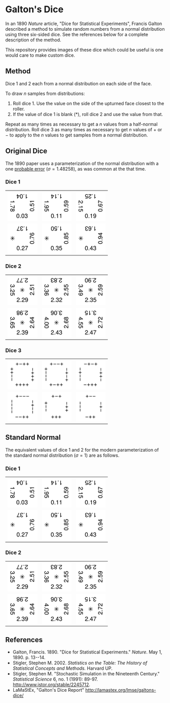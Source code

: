 # Galton's Dice

In an 1890 *Nature* article, "Dice for Statistical Experiments", Francis Galton described a method to simulate random numbers from a normal distribution using three six-sided dice.
See the references below for a complete description of the method.

This repository provides images of these dice which could be useful is one
would care to make custom dice.


## Method

Dice 1 and 2 each from a normal distribution on each side of the face.

To draw $n$ samples from distributions:

1.  Roll dice 1. Use the value on the side of the upturned face closest to the roller.
2.  If the value of dice 1 is blank (*), roll dice 2 and use the value from that.

Repeat as many times as necessary to get a $n$ values from a half-normal distribution.
Roll dice 3 as many times as necessary to get $n$ values of $+$ or $-$ to apply to the $n$ values to get samples from a normal distribution.


## Original Dice

The 1890 paper uses a parameterization of the normal distribution with a one [probable error](https://en.wikipedia.org/wiki/Probable_error) ($\sigma = 1.48258$), as was common at the that time.

### Dice 1

<table>
<tr>
<td><img src="img/dice-1-1.svg" alt="Dice 1 side 1"/></td>
<td><img src="img/dice-1-2.svg" alt="Dice 1 side 2"/></td>
<td><img src="img/dice-1-3.svg" alt="Dice 1 side 3"/></td>
</tr>
<tr>
<td><img src="img/dice-1-4.svg" alt="Dice 1 side 4"/></td>
<td><img src="img/dice-1-5.svg" alt="Dice 1 side 5"/></td>
<td><img src="img/dice-1-6.svg" alt="Dice 1 side 6"/></td>
</tr>
</table>

### Dice 2

<table>
<tr>
<td><img src="img/dice-2-1.svg" alt="Dice 2 side 1"/></td>
<td><img src="img/dice-2-2.svg" alt="Dice 2 side 2"/></td>
<td><img src="img/dice-2-3.svg" alt="Dice 2 side 3"/></td>
</tr>
<tr>
<td><img src="img/dice-2-4.svg" alt="Dice 2 side 4"/></td>
<td><img src="img/dice-2-5.svg" alt="Dice 2 side 5"/></td>
<td><img src="img/dice-2-6.svg" alt="Dice 2 side 6"/></td>
</tr>
</table>

### Dice 3

<table>
<tr>
<td><img src="img/dice-3-1.svg" alt="Dice 3 side 1"/></td>
<td><img src="img/dice-3-2.svg" alt="Dice 3 side 2"/></td>
<td><img src="img/dice-3-3.svg" alt="Dice 3 side 3"/></td>
</tr>
<tr>
<td><img src="img/dice-3-4.svg" alt="Dice 3 side 4"/></td>
<td><img src="img/dice-3-5.svg" alt="Dice 3 side 5"/></td>
<td><img src="img/dice-3-6.svg" alt="Dice 3 side 6"/></td>
</tr>
</table>

## Standard Normal

The equivalent values of dice 1 and 2 for the modern parameterization of the  standard normal distribution ($\sigma = 1$) are as follows.

### Dice 1

<table>
<tr>
<td><img src="img/dice-1-1.svg" alt="Dice 1 side 1 using standard normal parameterization"/></td>
<td><img src="img/dice-1-2.svg" alt="Dice 1 side 2 using standard normal parameterization"/></td>
<td><img src="img/dice-1-3.svg" alt="Dice 1 side 3 using standard normal parameterization"/></td>
</tr>
<tr>
<td><img src="img/dice-1-4.svg" alt="Dice 1 side 4 using standard normal parameterization"/></td>
<td><img src="img/dice-1-5.svg" alt="Dice 1 side 5 using standard normal parameterization"/></td>
<td><img src="img/dice-1-6.svg" alt="Dice 1 side 6 using standard normal parameterization"/></td>
</tr>
</table>

### Dice 2

<table>
<tr>
<td><img src="img/dice-2-1.svg" alt="Dice 2 side 1 using standard normal parameterization"/></td>
<td><img src="img/dice-2-2.svg" alt="Dice 2 side 2 using standard normal parameterization"/></td>
<td><img src="img/dice-2-3.svg" alt="Dice 2 side 3 using standard normal parameterization"/></td>
</tr>
<tr>
<td><img src="img/dice-2-4.svg" alt="Dice 2 side 4 using standard normal parameterization"/></td>
<td><img src="img/dice-2-5.svg" alt="Dice 2 side 5 using standard normal parameterization"/></td>
<td><img src="img/dice-2-6.svg" alt="Dice 2 side 6 using standard normal parameterization"/></td>
</tr>
</table>


## References

-   Galton, Francis. 1890. "Dice for Statistical Experiments." *Nature*. May 1, 1890. p. 13--14.
-   Stigler, Stephen M. 2002. *Statistics on the Table: The History of Statistical Concepts and Methods.* Harvard UP.
-   Stigler, Stephen M. "Stochastic Simulation in the Nineteenth Century." *Statistical Science* 6, no. 1 (1991): 89-97. <http://www.jstor.org/stable/2245712>.
-   LaMaStEx, "Galton's Dice Report" <http://lamastex.org/lmse/galtons-dice/>
